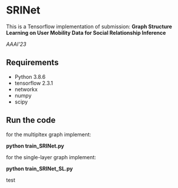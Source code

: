 # SRINet

This is a Tensorflow implementation of submission: <b>Graph Structure Learning on User Mobility Data for Social Relationship
Inference</b>


<i>AAAI'23</i>



## Requirements
  * Python 3.8.6
  * tensorflow 2.3.1
  * networkx
  * numpy
  * scipy
 
## Run the code

for the multipltex graph implement:

**python train_SRINet.py** 

for the  single-layer graph implement:

**python train_SRINet_SL.py** 

test

